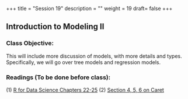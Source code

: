 +++
title = "Session 19"
description = ""
weight = 19
draft= false
+++

## Introduction to Modeling II

### Class Objective:

This will include more discussion of models, with more details and types. Specifically, we will go over tree models and regression models.

### Readings (To be done before class):
(1) [R for Data Science Chapters 22-25](http://r4ds.had.co.nz/introduction.html)
(2) [Section 4, 5, 6 on Caret](http://topepo.github.io/caret/pre-processing.html)
